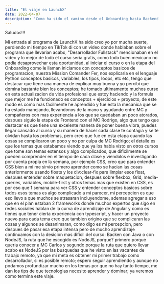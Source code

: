 ```yaml
---
title: "El viaje en LaunchX"
date: 2022-04-07
description: 'Como ha sido el camino desde el Onboarding hasta Backend.'
---
```


Saludos!!!

Mi entrada al programa de LaunchX ha sido creo yo por mucha suerte, perdiendo mi tiempo en TikTok
di con un video donde hablaban sobre el programa que llevarian acabo, "Desarrollador Fullstack"
mencionaban en el video y lo mejor de todo el curso seria gratis, como todo buen mexicano no podia
desaprovechar esta oportunidad, al iniciar el curso o en la etapa del Onboarding como le llaman
iniciamos con conceptos basicos de programacion, nuestra Mission Comander Fer, nos explicaria en
el lenguaje Python conceptos basicos, variables, los tipos, loops, etc etc, tengo que destacar
que tiene una manera de explicar muy buena y yo percibi que domina bastante bien los conceptos;
he tomado ultimamente muchos curso en esta actualizacion de vida profesional que estoy haciendo
y la formula que mejor me ha funcionado es conceptos + ejercicios +  proyecto, de este modo
es como mas facilmente he aprendido y fue esta la mecanica que se ha estado manejando, llevandonos 
de la mano y ayudando entre MC y compañeros con mas experiencia a los que se quedaban un poco atorados, 
despues siguio la etapa de Frontend con el MC Rodrigo, algo que tengo que destacar es que tiene una 
excelente manera de poner buena vibra, puedes llegar cansado al curso y su manera de hacer cada
clase te contagia y se te olvidan hasta los problemas, pero creo que fue en esta etapa cuando las
cosas se complicaron un poco y no por culpa de MC Rodrigo; el detalle es que los temas que estabamos
viendo que ya los habia visto en otros cursos que tome son temas extensos y algo complicados, que 
dificilmente se pueden comprender en el tiempo de cada clase y viendolos e investigando por cuenta
propia en la semana, por ejemplo CSS, creo que para entender CSS bien a mi me sirvio primero aprender
como se hacian las cosas anteriormente usando floats y los div:clear-fix para limpiar esos float,
despues entender sobre maquetacion, despues sobre flexbox, Grid, media-queries, variables, mobile-first
y otros temas mas que existen en CSS, es por eso que 1 semana para ver CSS y entender conceptos basicos
sobre todos esos temas es algo complicado a mi parecer, mi percepcion es que eso llevo a que muchos
se atrasaran incluyendome, ademas agregar a eso que en el plan estaban 2 frameworks donde muchos expertos 
que sigo en redes sociales hablan de la curva de aprendizaje de Angular y como es tienes que tener cierta
experiencia con typescript, y hacer un proyecto nuevo para cada tema creo que tambien origino que se
complicaran las cosas y algunos se desanimaran, como digo es mi percepcion, pero despues de pasar esa
etapa intensa pero de mucho aprendizaje continuamos con la desicion mas dificil del curso: Backen con Java
o con NodeJS, la ruta que he escogido es NodeJS, porque? primero porque queria conocer a MC Carlos y 
segundo porque la ruta que quiero llevar acabo es NodeJS por las busquedas que he visto en las vacantes
de trabajo remoto, ya que mi meta es obtener mi primer trabajo como desarrollador, si es posible remoto;
espero seguir aprendiendo y aunque no podamos profundizar mucho en los temas por que no hay tanto tiempo,
me dan los tips de que tecnologias necesito aprender y dominar; ya veremos como termina este viaje.
